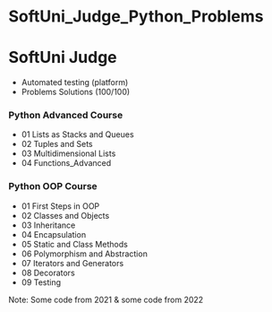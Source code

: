 # SoftUni_Judge_Python_Problems

# SoftUni Judge
- Automated testing (platform)
- Problems Solutions (100/100)

### Python Advanced Course
- 01 Lists as Stacks and Queues
- 02 Tuples and Sets
- 03 Multidimensional Lists
- 04 Functions_Advanced

### Python OOP Course
- 01 First Steps in OOP
- 02 Classes and Objects
- 03 Inheritance
- 04 Encapsulation
- 05 Static and Class Methods
- 06 Polymorphism and Abstraction
- 07 Iterators and Generators
- 08 Decorators
- 09 Testing


Note: Some code from 2021 & some code from 2022
